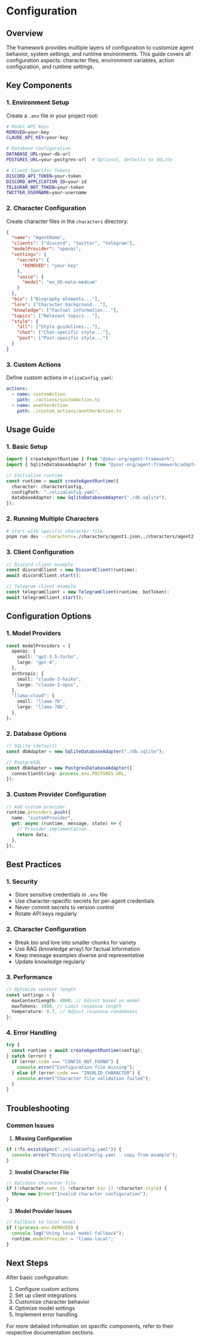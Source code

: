 # Configuration

## Overview

The framework provides multiple layers of configuration to customize agent behavior, system settings, and runtime environments. This guide covers all configuration aspects: character files, environment variables, action configuration, and runtime settings.

## Key Components

### 1. Environment Setup

Create a `.env` file in your project root:

```bash
# Model API Keys
REMOVED=your-key
CLAUDE_API_KEY=your-key

# Database Configuration
DATABASE_URL=your-db-url
POSTGRES_URL=your-postgres-url  # Optional, defaults to SQLite

# Client-Specific Tokens
DISCORD_API_TOKEN=your-token
DISCORD_APPLICATION_ID=your-id
TELEGRAM_BOT_TOKEN=your-token
TWITTER_USERNAME=your-username
```

### 2. Character Configuration

Create character files in the `characters` directory:

```json
{
  "name": "AgentName",
  "clients": ["discord", "twitter", "telegram"],
  "modelProvider": "openai",
  "settings": {
    "secrets": {
      "REMOVED": "your-key"
    },
    "voice": {
      "model": "en_US-male-medium"
    }
  },
  "bio": ["Biography elements..."],
  "lore": ["Character background..."],
  "knowledge": ["Factual information..."],
  "topics": ["Relevant topics..."],
  "style": {
    "all": ["Style guidelines..."],
    "chat": ["Chat-specific style..."],
    "post": ["Post-specific style..."]
  }
}
```

### 3. Custom Actions

Define custom actions in `elizaConfig.yaml`:

```yaml
actions:
  - name: customAction
    path: ./actions/customAction.ts
  - name: anotherAction
    path: ./custom_actions/anotherAction.ts
```

## Usage Guide

### 1. Basic Setup

```typescript
import { createAgentRuntime } from "@your-org/agent-framework";
import { SqliteDatabaseAdapter } from "@your-org/agent-framework/adapters";

// Initialize runtime
const runtime = await createAgentRuntime({
  character: characterConfig,
  configPath: "./elizaConfig.yaml",
  databaseAdapter: new SqliteDatabaseAdapter("./db.sqlite"),
});
```

### 2. Running Multiple Characters

```bash
# Start with specific character file
pnpm run dev --characters=./characters/agent1.json,./characters/agent2.json
```

### 3. Client Configuration

```typescript
// Discord client example
const discordClient = new DiscordClient(runtime);
await discordClient.start();

// Telegram client example
const telegramClient = new TelegramClient(runtime, botToken);
await telegramClient.start();
```

## Configuration Options

### 1. Model Providers

```typescript
const modelProviders = {
  openai: {
    small: "gpt-3.5-turbo",
    large: "gpt-4",
  },
  anthropic: {
    small: "claude-3-haiku",
    large: "claude-3-opus",
  },
  "llama-cloud": {
    small: "llama-7b",
    large: "llama-70b",
  },
};
```

### 2. Database Options

```typescript
// SQLite (default)
const dbAdapter = new SqliteDatabaseAdapter("./db.sqlite");

// PostgreSQL
const dbAdapter = new PostgresDatabaseAdapter({
  connectionString: process.env.POSTGRES_URL,
});
```

### 3. Custom Provider Configuration

```typescript
// Add custom provider
runtime.providers.push({
  name: "customProvider",
  get: async (runtime, message, state) => {
    // Provider implementation
    return data;
  },
});
```

## Best Practices

### 1. Security

- Store sensitive credentials in `.env` file
- Use character-specific secrets for per-agent credentials
- Never commit secrets to version control
- Rotate API keys regularly

### 2. Character Configuration

- Break bio and lore into smaller chunks for variety
- Use RAG (knowledge array) for factual information
- Keep message examples diverse and representative
- Update knowledge regularly

### 3. Performance

```typescript
// Optimize context length
const settings = {
  maxContextLength: 4000, // Adjust based on model
  maxTokens: 1000, // Limit response length
  temperature: 0.7, // Adjust response randomness
};
```

### 4. Error Handling

```typescript
try {
  const runtime = await createAgentRuntime(config);
} catch (error) {
  if (error.code === "CONFIG_NOT_FOUND") {
    console.error("Configuration file missing");
  } else if (error.code === "INVALID_CHARACTER") {
    console.error("Character file validation failed");
  }
}
```

## Troubleshooting

### Common Issues

1. **Missing Configuration**

```typescript
if (!fs.existsSync("./elizaConfig.yaml")) {
  console.error("Missing elizaConfig.yaml - copy from example");
}
```

2. **Invalid Character File**

```typescript
// Validate character file
if (!character.name || !character.bio || !character.style) {
  throw new Error("Invalid character configuration");
}
```

3. **Model Provider Issues**

```typescript
// Fallback to local model
if (!process.env.REMOVED) {
  console.log("Using local model fallback");
  runtime.modelProvider = "llama-local";
}
```

## Next Steps

After basic configuration:

1. Configure custom actions
2. Set up client integrations
3. Customize character behavior
4. Optimize model settings
5. Implement error handling

For more detailed information on specific components, refer to their respective documentation sections.
